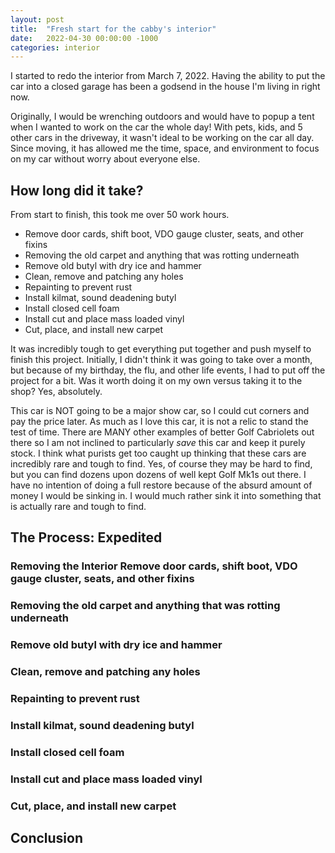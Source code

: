 ```yaml
---
layout: post
title:  "Fresh start for the cabby's interior"
date:   2022-04-30 00:00:00 -1000
categories: interior
---
```


I started to redo the interior from March 7, 2022. Having the ability to put the car into a closed garage has been a godsend in the house I'm living in right now.

Originally, I would be wrenching outdoors and would have to popup a tent when I wanted to work on the car the whole day! With pets, kids, and 5 other cars in the driveway, it wasn't ideal to be working on the car all day. Since moving, it has allowed me the time, space, and environment to focus on my car without worry about everyone else.

## How long did it take?

From start to finish, this took me over 50 work hours. 
- Remove door cards, shift boot, VDO gauge cluster, seats, and other fixins
- Removing the old carpet and anything that was rotting underneath
- Remove old butyl with dry ice and hammer
- Clean, remove and patching any holes
- Repainting to prevent rust
- Install kilmat, sound deadening butyl
- Install closed cell foam
- Install cut and place mass loaded vinyl
- Cut, place, and install new carpet

It was incredibly tough to get everything put together and push myself to finish this project. Initially, I didn't think it was going to take over a month, but because of my birthday, the flu, and other life events, I had to put off the project for a bit. Was it worth doing it on my own versus taking it to the shop? Yes, absolutely.

This car is NOT going to be a major show car, so I could cut corners and pay the price later. As much as I love this car, it is not a relic to stand the test of time. There are MANY other examples of better Golf Cabriolets out there so I am not inclined to particularly *save* this car and keep it purely stock. I think what purists get too caught up thinking that these cars are incredibly rare and tough to find. Yes, of course they may be hard to find, but you can find dozens upon dozens of well kept Golf Mk1s out there. I have no intention of doing a full restore because of the absurd amount of money I would be sinking in. I would much rather sink it into something that is actually rare and tough to find.

## The Process: Expedited

### Removing the Interior Remove door cards, shift boot, VDO gauge cluster, seats, and other fixins
### Removing the old carpet and anything that was rotting underneath
### Remove old butyl with dry ice and hammer
### Clean, remove and patching any holes
### Repainting to prevent rust
### Install kilmat, sound deadening butyl
### Install closed cell foam
### Install cut and place mass loaded vinyl
### Cut, place, and install new carpet

## Conclusion